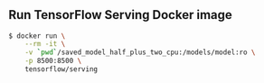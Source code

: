 #

## Run TensorFlow Serving Docker image

```sh
$ docker run \
    --rm -it \
    -v `pwd`/saved_model_half_plus_two_cpu:/models/model:ro \
    -p 8500:8500 \
    tensorflow/serving
```
